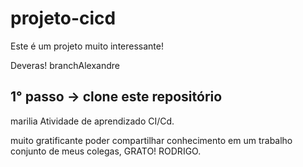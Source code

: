 # projeto-cicd


Este é um projeto muito interessante!

Deveras!
 branchAlexandre

## 1° passo -> clone este repositório

 marilia
Atividade de aprendizado CI/Cd.

muito gratificante poder compartilhar conhecimento em um trabalho conjunto de meus colegas, GRATO! RODRIGO.